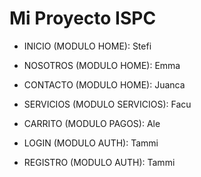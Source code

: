 # Mi Proyecto ISPC

- INICIO (MODULO HOME): Stefi

- NOSOTROS (MODULO HOME): Emma

- CONTACTO (MODULO HOME): Juanca

- SERVICIOS (MODULO SERVICIOS): Facu

- CARRITO (MODULO PAGOS): Ale

- LOGIN (MODULO AUTH): Tammi

- REGISTRO (MODULO AUTH): Tammi
